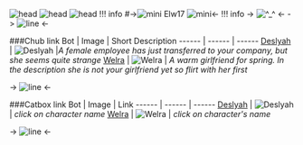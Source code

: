 ![head](https://files.catbox.moe/slsvjc.gif) ![head](https://files.catbox.moe/slsvjc.gif) ![head](https://files.catbox.moe/slsvjc.gif)
!!! info 
#->![mini](https://files.catbox.moe/sx4f46.png) Elw17 ![mini](https://files.catbox.moe/sx4f46.png)<-
!!! info
-> ![^⁠_⁠^](https://files.catbox.moe/wtst7d.jpeg) <-
-> ![line](https://files.catbox.moe/elnx48.gif) <-

###Chub link
Bot | Image | Short Description
------ | ------ | ------
[Deslyah](https://www.chub.ai/characters/Elw17/deslyah-0ecb8f0f)  | ![Deslyah](https://avatars.charhub.io/avatars/Elw17/deslyah-0ecb8f0f/avatar.webp?size=0.29487801714456263) |*A female employee has just transferred to your company, but she seems quite strange* 
[Welra](https://www.chub.ai/characters/Elw17/welra-51dab03c/main) | ![Welra](https://avatars.charhub.io/avatars/Elw17/welra-51dab03c/avatar.webp?size=0.5978491300695958) | *A warm girlfriend for spring. In the description she is not your girlfriend yet so flirt with her first*

-> ![line](https://files.catbox.moe/oobktm.gif) <-

###Catbox link
Bot | Image | Link
------ | ------ | ------
[Deslyah](https://files.catbox.moe/4joncw.png)  | ![Deslyah](https://files.catbox.moe/4qhrtq.webp) | *click on character name*
[Welra](https://files.catbox.moe/ua07v2.png) | ![Welra](https://files.catbox.moe/hu35xz.webp) | *click on character's name*

-> ![line](https://files.catbox.moe/elnx48.gif) <-